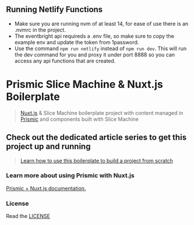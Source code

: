 ## Running Netlify Functions
 - Make sure you are running nvm of at least 14, for ease of use there is an .nvmrc in the project.
 - The eventbright api requireds a .env file, so make sure to copy the example env and update the token from 1password.
 - Use the command `npm run netlify` instead of `npm run dev`.  This will run the dev command for you and proxy it under port 8888 so you can access any api functions that are created.
 

# Prismic Slice Machine & Nuxt.js Boilerplate
> [Nuxt.js](https://nuxtjs.org/) & Slice Machine boilerplate project with content managed in [Prismic](https://prismic.io) and components built with Slice Machine

## Check out the dedicated article series to get this project up and running
> [Learn how to use this boilerplate to build a project from scratch](https://prismic.io/docs/technologies/tutorial-series-introduction-nuxtjs)

### Learn more about using Prismic with Nuxt.js

[Prismic + Nuxt.js documentation.](https://prismic.io/docs/technologies/nuxtjs)

### License

Read the [LICENSE](./LICENSE)
